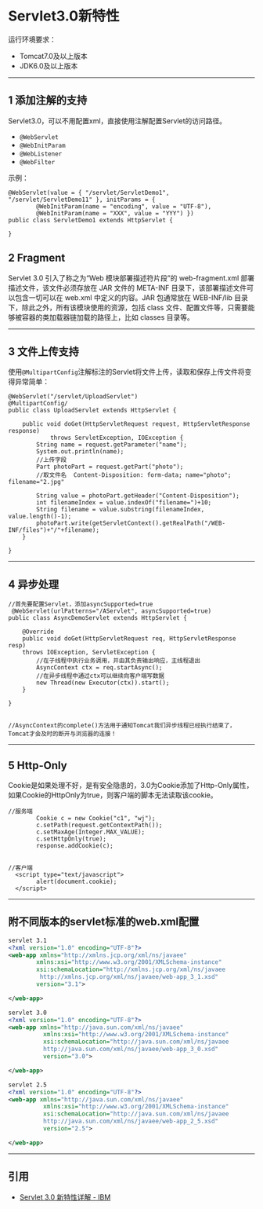 # Servlet3.0新特性

运行环境要求：
- Tomcat7.0及以上版本
- JDK6.0及以上版本


---
## 1 添加注解的支持

Servlet3.0，可以不用配置xml，直接使用注解配置Servlet的访问路径。

- `@WebServlet`
- `@WebInitParam`
- `@WebListener`
- `@WebFilter`

示例：
```
@WebServlet(value = { "/servlet/ServletDemo1", "/servlet/ServletDemo11" }, initParams = {
        @WebInitParam(name = "encoding", value = "UTF-8"),
        @WebInitParam(name = "XXX", value = "YYY") })
public class ServletDemo1 extends HttpServlet {

}
```

## 2 Fragment

Servlet 3.0 引入了称之为“Web 模块部署描述符片段”的 web-fragment.xml 部署描述文件，该文件必须存放在 JAR 文件的 META-INF 目录下，该部署描述文件可以包含一切可以在 web.xml 中定义的内容。JAR 包通常放在 WEB-INF/lib 目录下，除此之外，所有该模块使用的资源，包括 class 文件、配置文件等，只需要能够被容器的类加载器链加载的路径上，比如 classes 目录等。



---
## 3 文件上传支持

使用`@MultipartConfig`注解标注的Servlet将文件上传，读取和保存上传文件将变得异常简单：

```
@WebServlet("/servlet/UploadServlet")
@MultipartConfig/
public class UploadServlet extends HttpServlet {

    public void doGet(HttpServletRequest request, HttpServletResponse response)
            throws ServletException, IOException {
        String name = request.getParameter("name");
        System.out.println(name);
        //上传字段
        Part photoPart = request.getPart("photo");
        //取文件名  Content-Disposition: form-data; name="photo"; filename="2.jpg"

        String value = photoPart.getHeader("Content-Disposition");
        int filenameIndex = value.indexOf("filename=")+10;
        String filename = value.substring(filenameIndex, value.length()-1);
        photoPart.write(getServletContext().getRealPath("/WEB-INF/files")+"/"+filename);
    }

}
```


---
## 4 异步处理

```
//首先要配置Servlet，添加asyncSupported=true
 @WebServlet(urlPatterns="/AServlet", asyncSupported=true)
public class AsyncDemoServlet extends HttpServlet {

    @Override
    public void doGet(HttpServletRequest req, HttpServletResponse resp)
    throws IOException, ServletException {
        //在子线程中执行业务调用，并由其负责输出响应，主线程退出
        AsyncContext ctx = req.startAsync();
        //在异步线程中通过ctx可以继续向客户端写数据
        new Thread(new Executor(ctx)).start();
    }

}


//AsyncContext的complete()方法用于通知Tomcat我们异步线程已经执行结束了，Tomcat才会及时的断开与浏览器的连接！
```



---
## 5  Http-Only

Cookie是如果处理不好，是有安全隐患的，3.0为Cookie添加了Http-Only属性，如果Cookie的HttpOnly为true，则客户端的脚本无法读取该cookie。

```
//服务端
        Cookie c = new Cookie("c1", "wj");
        c.setPath(request.getContextPath());
        c.setMaxAge(Integer.MAX_VALUE);
        c.setHttpOnly(true);
        response.addCookie(c);
        

//客户端
  <script type="text/javascript">
        alert(document.cookie);
  </script>
```


---
## 附不同版本的servlet标准的web.xml配置

```xml
servlet 3.1
<?xml version="1.0" encoding="UTF-8"?>  
<web-app xmlns="http://xmlns.jcp.org/xml/ns/javaee"   
        xmlns:xsi="http://www.w3.org/2001/XMLSchema-instance"  
        xsi:schemaLocation="http://xmlns.jcp.org/xml/ns/javaee  
         http://xmlns.jcp.org/xml/ns/javaee/web-app_3_1.xsd"  
        version="3.1">

</web-app>

servlet 3.0
<?xml version="1.0" encoding="UTF-8"?>  
<web-app xmlns="http://java.sun.com/xml/ns/javaee"  
          xmlns:xsi="http://www.w3.org/2001/XMLSchema-instance"  
          xsi:schemaLocation="http://java.sun.com/xml/ns/javaee  
          http://java.sun.com/xml/ns/javaee/web-app_3_0.xsd"  
          version="3.0">

</web-app>

servlet 2.5
<?xml version="1.0" encoding="UTF-8"?>  
<web-app xmlns="http://java.sun.com/xml/ns/javaee"  
          xmlns:xsi="http://www.w3.org/2001/XMLSchema-instance"  
          xsi:schemaLocation="http://java.sun.com/xml/ns/javaee  
          http://java.sun.com/xml/ns/javaee/web-app_2_5.xsd"  
          version="2.5">

</web-app>
```

---
## 引用

- [Servlet 3.0 新特性详解 - IBM](https://www.ibm.com/developerworks/cn/java/j-lo-servlet30/index.html)